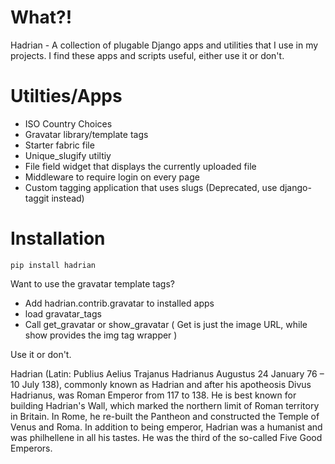 What?!
======

Hadrian - A collection of plugable Django apps and utilities that I use in my projects.  I find these apps and scripts useful, either use it or don't.


Utilties/Apps
=============

* ISO Country Choices
* Gravatar library/template tags
* Starter fabric file
* Unique_slugify utiltiy
* File field widget that displays the currently uploaded file
* Middleware to require login on every page
* Custom tagging application that uses slugs (Deprecated, use django-taggit instead)

Installation
============

    pip install hadrian


Want to use the gravatar template tags?

* Add hadrian.contrib.gravatar to installed apps
* load gravatar_tags
* Call get_gravatar or show_gravatar ( Get is just the image URL, while show provides the img tag wrapper )


Use it or don't.

Hadrian (Latin: Publius Aelius Trajanus Hadrianus Augustus 24 January 76 – 10 July 138), commonly known as Hadrian and after his apotheosis Divus Hadrianus, was Roman Emperor from 117 to 138. He is best known for building Hadrian's Wall, which marked the northern limit of Roman territory in Britain. In Rome, he re-built the Pantheon and constructed the Temple of Venus and Roma. In addition to being emperor, Hadrian was a humanist and was philhellene in all his tastes. He was the third of the so-called Five Good Emperors.